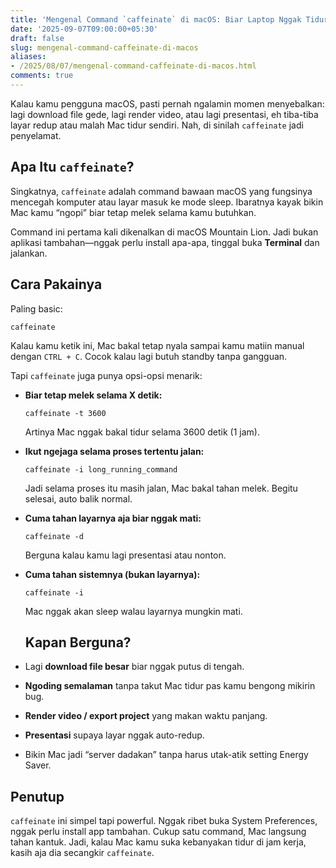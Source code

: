 ```yaml
---
title: 'Mengenal Command `caffeinate` di macOS: Biar Laptop Nggak Tidur di Saat Penting'
date: '2025-09-07T09:00:00+05:30'
draft: false
slug: mengenal-command-caffeinate-di-macos
aliases:
- /2025/08/07/mengenal-command-caffeinate-di-macos.html
comments: true
---
```


Kalau kamu pengguna macOS, pasti pernah ngalamin momen menyebalkan: lagi download file gede, lagi render video, atau lagi presentasi, eh tiba-tiba layar redup atau malah Mac tidur sendiri. Nah, di sinilah `caffeinate` jadi penyelamat.
## Apa Itu `caffeinate`?

Singkatnya, `caffeinate` adalah command bawaan macOS yang fungsinya mencegah komputer atau layar masuk ke mode sleep. Ibaratnya kayak bikin Mac kamu “ngopi” biar tetap melek selama kamu butuhkan.

Command ini pertama kali dikenalkan di macOS Mountain Lion. Jadi bukan aplikasi tambahan—nggak perlu install apa-apa, tinggal buka **Terminal** dan jalankan.
## Cara Pakainya

Paling basic:

`caffeinate` 

Kalau kamu ketik ini, Mac bakal tetap nyala sampai kamu matiin manual dengan `CTRL + C`. Cocok kalau lagi butuh standby tanpa gangguan.

Tapi `caffeinate` juga punya opsi-opsi menarik:

-   **Biar tetap melek selama X detik:**
    
    `caffeinate -t 3600` 
    
    Artinya Mac nggak bakal tidur selama 3600 detik (1 jam).
    
-   **Ikut ngejaga selama proses tertentu jalan:**
    
    `caffeinate -i long_running_command` 
    
    Jadi selama proses itu masih jalan, Mac bakal tahan melek. Begitu selesai, auto balik normal.
    
-   **Cuma tahan layarnya aja biar nggak mati:**
    
    `caffeinate -d` 
    
    Berguna kalau kamu lagi presentasi atau nonton.
    
-   **Cuma tahan sistemnya (bukan layarnya):**
    
    `caffeinate -i` 
    
    Mac nggak akan sleep walau layarnya mungkin mati.
    ## Kapan Berguna?

-   Lagi **download file besar** biar nggak putus di tengah.
    
-   **Ngoding semalaman** tanpa takut Mac tidur pas kamu bengong mikirin bug.
    
-   **Render video / export project** yang makan waktu panjang.
    
-   **Presentasi** supaya layar nggak auto-redup.
    
-   Bikin Mac jadi “server dadakan” tanpa harus utak-atik setting Energy Saver.
    

## Penutup

`caffeinate` ini simpel tapi powerful. Nggak ribet buka System Preferences, nggak perlu install app tambahan. Cukup satu command, Mac langsung tahan kantuk. Jadi, kalau Mac kamu suka kebanyakan tidur di jam kerja, kasih aja dia secangkir `caffeinate`.
  